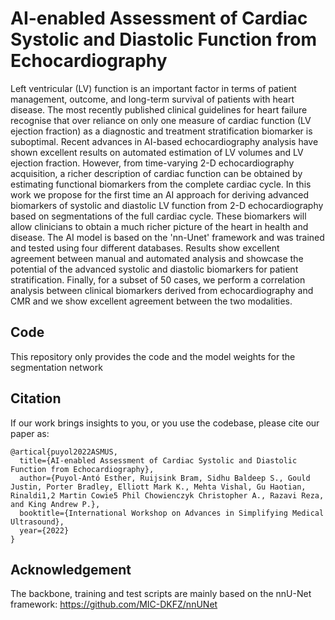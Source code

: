 # AI-enabled Assessment of Cardiac Systolic and Diastolic Function from Echocardiography

Left ventricular (LV) function is an important factor in terms of patient management, outcome, and long-term survival of patients with heart disease. The most recently published clinical guidelines for heart failure recognise that over reliance on only one measure of cardiac function (LV ejection fraction) as a diagnostic and treatment stratification biomarker is suboptimal. Recent advances in AI-based echocardiography analysis have shown excellent results on automated estimation of LV volumes and LV ejection fraction. However, from time-varying 2-D echocardiography acquisition, a richer description of cardiac function can be obtained by estimating functional biomarkers from the complete cardiac cycle. In this work we propose for the first time an AI approach for deriving advanced biomarkers of systolic and diastolic LV function from 2-D echocardiography based on segmentations of the full cardiac cycle. These biomarkers will allow clinicians to obtain a much richer picture of the heart in health and disease. The AI model is based on the 'nn-Unet' framework and was trained and tested using four different databases. Results show excellent agreement between manual and automated analysis and showcase the potential of the advanced systolic and diastolic biomarkers for patient stratification. Finally, for a subset of 50 cases, we perform a correlation analysis between clinical biomarkers derived from echocardiography and CMR and we show excellent agreement between the two modalities. 

## Code
This repository only provides the code and the model weights for the segmentation network

## Citation
If our work brings insights to you, or you use the codebase, please cite our paper as:
```
@artical{puyol2022ASMUS,
  title={AI-enabled Assessment of Cardiac Systolic and Diastolic Function from Echocardiography},
  author={Puyol-Antó Esther, Ruijsink Bram, Sidhu Baldeep S., Gould Justin, Porter Bradley, Elliott Mark K., Mehta Vishal, Gu Haotian, Rinaldi1,2 Martin Cowie5 Phil Chowienczyk Christopher A., Razavi Reza, and King Andrew P.},
  booktitle={International Workshop on Advances in Simplifying Medical Ultrasound},
  year={2022}
}
```

## Acknowledgement
The backbone, training and test scripts are mainly based on the nnU-Net framework: https://github.com/MIC-DKFZ/nnUNet
